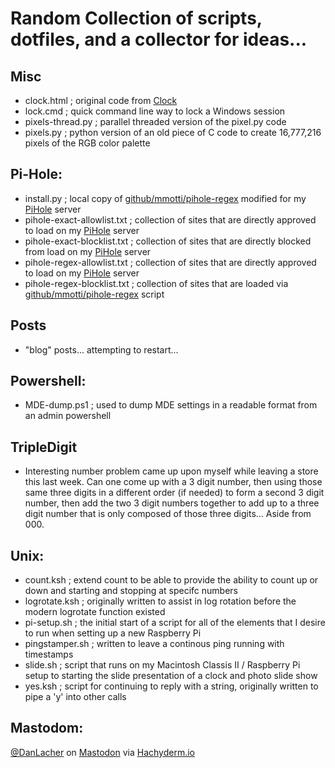 # Random Collection of scripts, dotfiles, and a collector for ideas... #

## Misc ##
- clock.html ; original code from [Clock](https://www.nayuki.io/res/full-screen-clock-javascript/full-screen-clock-12hr-with-seconds.html)
- lock.cmd ; quick command line way to lock a Windows session
- pixels-thread.py ; parallel threaded version of the pixel.py code
- pixels.py ; python version of an old piece of C code to create 16,777,216 pixels of the RGB color palette

## Pi-Hole: ##
- install.py ; local copy of [github/mmotti/pihole-regex](https://github.com/mmotti/pihole-regex) modified for my [PiHole](https://pi-hole.net/) server
- pihole-exact-allowlist.txt ; collection of sites that are directly approved to load on my [PiHole](https://pi-hole.net/) server
- pihole-exact-blocklist.txt ; collection of sites that are directly blocked from load on my [PiHole](https://pi-hole.net/) server
- pihole-regex-allowlist.txt ; collection of sites that are directly approved to load on my [PiHole](https://pi-hole.net/) server
- pihole-regex-blocklist.txt ; collection of sites that are loaded via [github/mmotti/pihole-regex](https://github.com/mmotti/pihole-regex) script

## Posts ##
- "blog" posts... attempting to restart...

## Powershell: ##
- MDE-dump.ps1 ; used to dump MDE settings in a readable format from an admin powershell

## TripleDigit ##
- Interesting number problem came up upon myself while leaving a store this last week.  Can one come up with a 3 digit number, then using those same three digits in a different order (if needed) to form a second 3 digit number, then add the two 3 digit numbers together to add up to a three digit number that is only composed of those three digits...  Aside from 000.

## Unix: ##
- count.ksh ; extend count to be able to provide the ability to count up or down and starting and stopping at specifc numbers
- logrotate.ksh ; originally written to assist in log rotation before the modern logrotate function existed
- pi-setup.sh ; the initial start of a script for all of the elements that I desire to run when setting up a new Raspberry Pi
- pingstamper.sh ; written to leave a continous ping running with timestamps
- slide.sh ; script that runs on my Macintosh Classis II / Raspberry Pi setup to starting the slide presentation of a clock and photo slide show
- yes.ksh ; script for continuing to reply with a string, originally written to pipe a 'y' into other calls

## Mastodom: ##
<a rel="me" href="https://hachyderm.io/@danlacher">@DanLacher</a> on <a rel="me" href="https://hachyderm.io/@danlacher">Mastodon</a> via <a href="https://hachyderm.io">Hachyderm.io</a>
